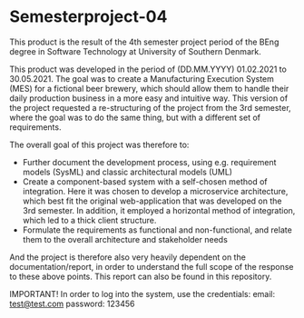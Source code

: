 # Semesterproject-04

This product is the result of the 4th semester project period of the BEng degree in Software Technology at University of Southern Denmark. 

This product was developed in the period of (DD.MM.YYYY) 01.02.2021 to 30.05.2021. The goal was to create a Manufacturing Execution System (MES) for a fictional beer brewery, which should allow them to handle their daily production business in a more easy and intuitive way. This version of the project requested a re-structuring of the project from the 3rd semester, where the goal was to do the same thing, but with a different set of requirements.

The overall goal of this project was therefore to:
- Further document the development process, using e.g. requirement models (SysML) and classic architectural models (UML)
- Create a component-based system with a self-chosen method of integration. Here it was chosen to develop a microservice architecture, which best fit the original web-application that was developed on the 3rd semester. In addition, it employed a horizontal method of integration, which led to a thick client structure.
- Formulate the requirements as functional and non-functional, and relate them to the overall architecture and stakeholder needs

And the project is therefore also very heavily dependent on the documentation/report, in order to understand the full scope of the response to these above points. This report can also be found in this repository.

IMPORTANT! In order to log into the system, use the credentials: email: test@test.com password: 123456
